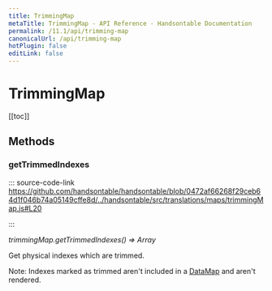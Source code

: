 ```yaml
---
title: TrimmingMap
metaTitle: TrimmingMap - API Reference - Handsontable Documentation
permalink: /11.1/api/trimming-map
canonicalUrl: /api/trimming-map
hotPlugin: false
editLink: false
---
```


# TrimmingMap

[[toc]]
## Methods

### getTrimmedIndexes
  
::: source-code-link https://github.com/handsontable/handsontable/blob/0472af66268f29ceb64d1f046b74a05149cffe8d/../handsontable/src/translations/maps/trimmingMap.js#L20

:::

_trimmingMap.getTrimmedIndexes() ⇒ Array_

Get physical indexes which are trimmed.

Note: Indexes marked as trimmed aren't included in a [DataMap](@/api/dataMap.md) and aren't rendered.


